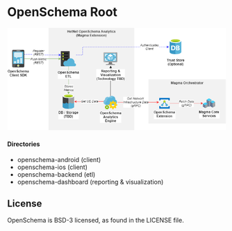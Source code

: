 # OpenSchema Root

![OpenSchema Architecture](docs/assets/openschema_architecture.png)

#### Directories

- openschema-android (client)
- openschema-ios (client)
- openschema-backend (etl)
- openschema-dashboard (reporting & visualization)

## License

OpenSchema is BSD-3 licensed, as found in the LICENSE file.